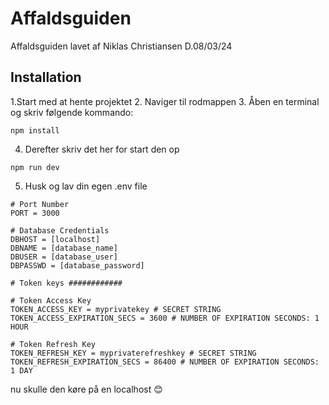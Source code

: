# Affaldsguiden
 Affaldsguiden lavet af Niklas Christiansen D.08/03/24

 ## Installation
 1.Start med at hente projektet
 2. Naviger til rodmappen
 3. Åben en terminal og skriv følgende kommando:
 ```
npm install
```
4. Derefter skriv det her for start den op
```
npm run dev
```
5. Husk og lav din egen .env file
```
# Port Number
PORT = 3000

# Database Credentials
DBHOST = [localhost]
DBNAME = [database_name]
DBUSER = [database_user]
DBPASSWD = [database_password]

# Token keys ############

# Token Access Key
TOKEN_ACCESS_KEY = myprivatekey # SECRET STRING 
TOKEN_ACCESS_EXPIRATION_SECS = 3600 # NUMBER OF EXPIRATION SECONDS: 1 HOUR

# Token Refresh Key
TOKEN_REFRESH_KEY = myprivaterefreshkey # SECRET STRING 
TOKEN_REFRESH_EXPIRATION_SECS = 86400 # NUMBER OF EXPIRATION SECONDS: 1 DAY
```
nu skulle den køre på en localhost 😊

